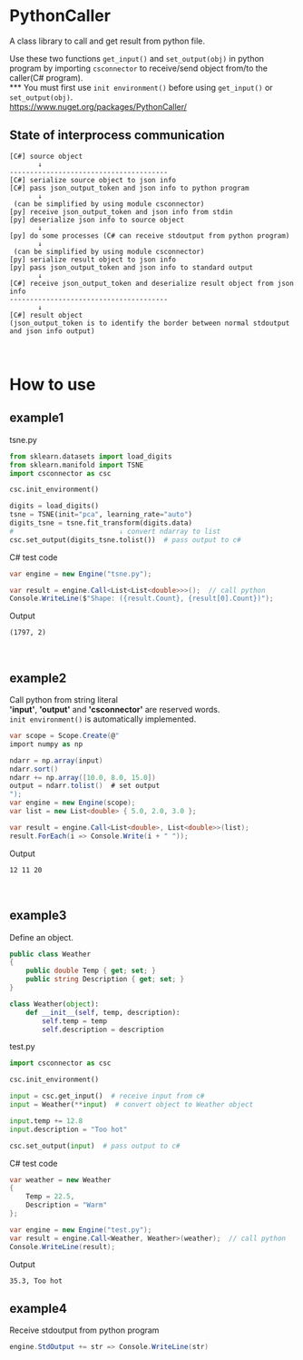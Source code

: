# PythonCaller
A class library to call and get result from python file.

Use these two functions `get_input()` and `set_output(obj)` in python program by importing `csconnector` to receive/send object from/to the caller(C# program).  
*** You must first use `init environment()` before using `get_input()` or `set_output(obj)`.
<br>
https://www.nuget.org/packages/PythonCaller/

## State of interprocess communication
```
[C#] source object
       ↓
---------------------------------------
[C#] serialize source object to json info
[C#] pass json_output_token and json info to python program
       ↓
 (can be simplified by using module csconnector)
[py] receive json_output_token and json info from stdin
[py] deserialize json info to source object
       ↓
[py] do some processes (C# can receive stdoutput from python program)
       ↓
 (can be simplified by using module csconnector)
[py] serialize result object to json info
[py] pass json_output_token and json info to standard output
       ↓
[C#] receive json_output_token and deserialize result object from json info 
---------------------------------------
       ↓
[C#] result object
(json_output_token is to identify the border between normal stdoutput and json info output)
```

<br>

# How to use
## example1
tsne.py
```py
from sklearn.datasets import load_digits
from sklearn.manifold import TSNE
import csconnector as csc

csc.init_environment()

digits = load_digits()
tsne = TSNE(init="pca", learning_rate="auto")
digits_tsne = tsne.fit_transform(digits.data)
#                          ↓ convert ndarray to list
csc.set_output(digits_tsne.tolist())  # pass output to c#
```
C# test code
```C#
var engine = new Engine("tsne.py");

var result = engine.Call<List<List<double>>>();  // call python
Console.WriteLine($"Shape: ({result.Count}, {result[0].Count})");
```
Output
```
(1797, 2)
```

<br>

## example2
Call python from string literal  
**'input'**, **'output'** and **'csconnector'** are reserved words.  
`init environment()` is automatically implemented.
```C#
var scope = Scope.Create(@"
import numpy as np

ndarr = np.array(input)
ndarr.sort()
ndarr += np.array([10.0, 8.0, 15.0])
output = ndarr.tolist()  # set output
");
var engine = new Engine(scope);
var list = new List<double> { 5.0, 2.0, 3.0 };

var result = engine.Call<List<double>, List<double>>(list);
result.ForEach(i => Console.Write(i + " "));
```
Output
```
12 11 20 
```

<br>

## example3
Define an object.
```C#
public class Weather
{
    public double Temp { get; set; }
    public string Description { get; set; }
}
```
```py
class Weather(object):
    def __init__(self, temp, description):
        self.temp = temp
        self.description = description
```

test.py
```py
import csconnector as csc

csc.init_environment()

input = csc.get_input()  # receive input from c#
input = Weather(**input)  # convert object to Weather object

input.temp += 12.8
input.description = "Too hot"

csc.set_output(input)  # pass output to c#
```

C# test code
```C#
var weather = new Weather
{
    Temp = 22.5,
    Description = "Warm"
};

var engine = new Engine("test.py");
var result = engine.Call<Weather, Weather>(weather);  // call python
Console.WriteLine(result);
```
Output
```
35.3, Too hot
```

## example4
Receive stdoutput from python program
```C#
engine.StdOutput += str => Console.WriteLine(str)
```
